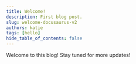 ```yaml
---
title: Welcome!
description: First blog post.
slug: welcome-docusaurus-v2
authors: katie
tags: [hello]
hide_table_of_contents: false
---
```


Welcome to this blog! Stay tuned for more updates!
